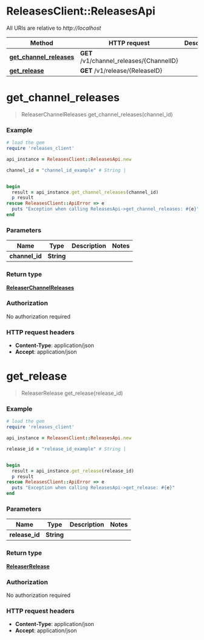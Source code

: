 # ReleasesClient::ReleasesApi

All URIs are relative to *http://localhost*

Method | HTTP request | Description
------------- | ------------- | -------------
[**get_channel_releases**](ReleasesApi.md#get_channel_releases) | **GET** /v1/channel_releases/{ChannelID} | 
[**get_release**](ReleasesApi.md#get_release) | **GET** /v1/release/{ReleaseID} | 


# **get_channel_releases**
> ReleaserChannelReleases get_channel_releases(channel_id)



### Example
```ruby
# load the gem
require 'releases_client'

api_instance = ReleasesClient::ReleasesApi.new

channel_id = "channel_id_example" # String | 


begin
  result = api_instance.get_channel_releases(channel_id)
  p result
rescue ReleasesClient::ApiError => e
  puts "Exception when calling ReleasesApi->get_channel_releases: #{e}"
end
```

### Parameters

Name | Type | Description  | Notes
------------- | ------------- | ------------- | -------------
 **channel_id** | **String**|  | 

### Return type

[**ReleaserChannelReleases**](ReleaserChannelReleases.md)

### Authorization

No authorization required

### HTTP request headers

 - **Content-Type**: application/json
 - **Accept**: application/json



# **get_release**
> ReleaserRelease get_release(release_id)



### Example
```ruby
# load the gem
require 'releases_client'

api_instance = ReleasesClient::ReleasesApi.new

release_id = "release_id_example" # String | 


begin
  result = api_instance.get_release(release_id)
  p result
rescue ReleasesClient::ApiError => e
  puts "Exception when calling ReleasesApi->get_release: #{e}"
end
```

### Parameters

Name | Type | Description  | Notes
------------- | ------------- | ------------- | -------------
 **release_id** | **String**|  | 

### Return type

[**ReleaserRelease**](ReleaserRelease.md)

### Authorization

No authorization required

### HTTP request headers

 - **Content-Type**: application/json
 - **Accept**: application/json




